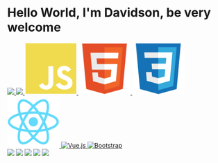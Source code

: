 # Hello World, I'm Davidson, be very welcome

<div>
  <a href="https://github.com/davidsondias">
  <img height="175em" src="https://github-readme-stats.vercel.app/api?username=davidsondias&show_icons=true&theme=tokyonight&include_all_commits=true&count_private=true"/>
  <img height="175em" src="https://github-readme-stats.vercel.app/api/top-langs/?username=davidsondias&layout=compact&langs_count=6&theme=tokyonight"/>
  <img src="https://raw.githubusercontent.com/devicons/devicon/master/icons/javascript/javascript-plain.svg" width="120" alt="JavaScript">
  <img src="https://raw.githubusercontent.com/devicons/devicon/master/icons/html5/html5-original.svg" width="120" alt="HTML5">
  <img src="https://raw.githubusercontent.com/devicons/devicon/master/icons/css3/css3-original.svg" width="120" alt="CSS3">
  <img src="https://raw.githubusercontent.com/devicons/devicon/master/icons/react/react-original.svg" width="120" alt="React">
  <img src="https://img.icons8.com/color/2x/vue-js.png" width="120" alt="Vue.js">
  <img src="https://img.icons8.com/color/2x/bootstrap.png" width="120" alt="Bootstrap">
</div>

<div> 
  <a href="https://www.youtube.com/c/InfoSevenTecnologia" target="_blank"><img src="https://img.shields.io/badge/YouTube-FF0000?style=for-the-badge&logo=youtube&logoColor=white" target="_blank"></a>
  <a href="https://instagram.com/davidsonfe /" target="_blank"><img src="https://img.shields.io/badge/-Instagram-%23E4405F?style=for-the-badge&logo=instagram&logoColor=white" target="_blank"></a>
  <a href="https://www.twitch.tv/leehxd_" target="_blank"><img src="https://img.shields.io/badge/Twitch-9146FF?style=for-the-badge&logo=twitch&logoColor=white" target="_blank"></a>
  <a href = "mailto: davidsonfe7@gmail.com"><img src="https://img.shields.io/badge/-Gmail-%23333?style=for-the-badge&logo=gmail&logoColor=white" target="_blank"></a>
  <a href="https://www.linkedin.com/in/davidson-dias/" target="_blank"><img src="https://img.shields.io/badge/-LinkedIn-%230077B5?style=for-the-badge&logo=linkedin&logoColor=white" target="_blank"></a> 
</div>
